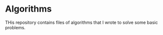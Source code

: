# Algorithms

THis repository contains files of algorithms that I wrote to solve some basic problems.
